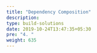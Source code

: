 ```yaml
---
title: "Dependency Composition"
description:
type: build-solutions
date: 2019-10-24T13:47:35+05:30
pre: "4. "
weight: 635
---
```

